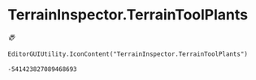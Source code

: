 # TerrainInspector.TerrainToolPlants
![](/img/TerrainInspector.TerrainToolPlants.png)

``` CSharp
EditorGUIUtility.IconContent("TerrainInspector.TerrainToolPlants")
```
```
-541423827089468693
```
